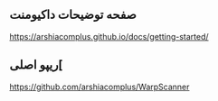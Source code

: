 ## صفحه توضیحات داکیومنت

https://arshiacomplus.github.io/docs/getting-started/

## ریپو اصلی[
https://github.com/arshiacomplus/WarpScanner
